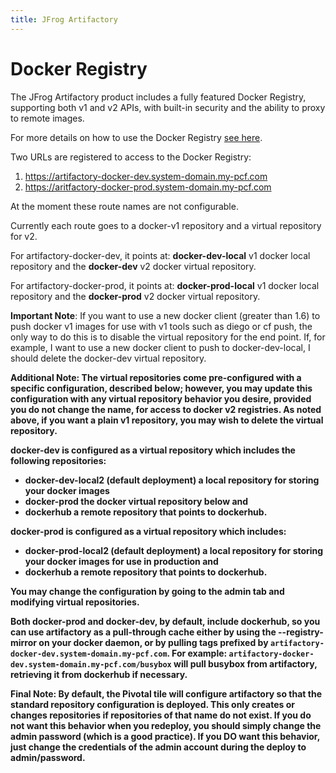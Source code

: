 ```yaml
---
title: JFrog Artifactory
---
```


# Docker Registry

The JFrog Artifactory product includes a fully featured Docker Registry, supporting both v1 and v2 APIs, with built-in security and the ability to proxy to remote images.

For more details on how to use the Docker Registry [see here](https://www.jfrog.com/confluence/display/RTF/Docker+Repositories).

Two URLs are registered to access to the Docker Registry:

1. https://artifactory-docker-dev.system-domain.my-pcf.com
1. https://aritfactory-docker-prod.system-domain.my-pcf.com

At the moment these route names are not configurable. 

Currently each route goes to a docker-v1 repository and a virtual repository for v2.

For artifactory-docker-dev, it points at: <strong>docker-dev-local</strong> v1 docker local repository and the <strong>docker-dev</strong> v2 docker virtual repository.

For artifactory-docker-prod, it points at: <strong>docker-prod-local</strong> v1 docker local repository and the <strong>docker-prod</strong> v2 docker virtual repository.

<p class='note'><strong>Important Note</strong>: If you want to use a new docker client (greater than 1.6) to push docker v1 images for use with v1 tools such as diego or cf push, the only way to do this is to disable the virtual repository for the end point. If, for example, I want to use a new docker client to push to docker-dev-local, I should delete the docker-dev virtual repository.</p>

<p class='note'><strong>Additional Note</stong>: The virtual repositories come pre-configured with a specific configuration, described below; however, you may update this configuration with any virtual repository behavior you desire, provided you do not change the name, for access to docker v2 registries. As noted above, if you want a plain v1 repository, you may wish to delete the virtual repository.</p>

<strong>docker-dev</strong> is configured as a virtual repository which includes the following repositories:

* <strong>docker-dev-local2</strong> (default deployment) a local repository for storing your docker images
* <strong>docker-prod</strong> the docker virtual repository below and 
* <strong>dockerhub</strong> a remote repository that points to dockerhub.

<strong>docker-prod</strong> is configured as a virtual repository which includes:

* <strong>docker-prod-local2</strong> (default deployment) a local repository for storing your docker images for use in production and
* <strong>dockerhub</strong> a remote repository that points to dockerhub.

You may change the configuration by going to the admin tab and modifying virtual repositories.

Both <strong>docker-prod</strong> and <strong>docker-dev</strong>, by default, include <strong>dockerhub</strong>, so you can use artifactory as a pull-through cache either by using the --registry-mirror on your docker daemon, or by pulling tags prefixed by `artifactory-docker-dev.system-domain.my-pcf.com`. For example: `artifactory-docker-dev.system-domain.my-pcf.com/busybox` will pull busybox from artifactory, retrieving it from dockerhub if necessary.

<p class='note'><strong>Final Note</strong>: By default, the Pivotal tile will configure artifactory so that the standard repository configuration is deployed. This only creates or changes repositories if repositories of that name do not exist. If you do not want this behavior when you redeploy, you should simply change the admin password (which is a good practice). If you DO want this behavior, just change the credentials of the admin account during the deploy to admin/password.</p>
